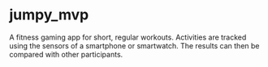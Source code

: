 # jumpy_mvp

A fitness gaming app for short, regular workouts. Activities are tracked using the sensors of a smartphone or smartwatch. The results can then be compared with other participants.